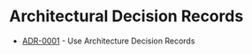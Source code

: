 # Architectural Decision Records

<!-- adrlog -->

* [ADR-0001](architecture/decisions/0001-use-markdown-architectural-decision-records.md) - Use Architecture Decision Records

<!-- adrlogstop -->

